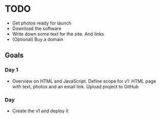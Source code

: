 # TODO

- Get photos ready for launch
- Download the software
- Write down some text for the site. And links
- (Optional) Buy a domain

## Goals

### Day 1

- Overview on HTML and JavaScript. Define scope for v1: HTML page with text, photos and an email link. Upload project to GitHub

### Day

- Create the v1 and deploy it
